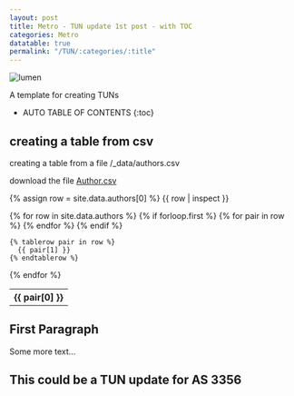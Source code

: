 ```yaml
---
layout: post
title: Metro - TUN update 1st post - with TOC
categories: Metro
datatable: true
permalink: "/TUN/:categories/:title"
---
```


![lumen](/demo-wiki/assets/img/Lumen-Logo-Blue-Black-RGB.png)

A template for creating TUNs

<!-- excerpt separator -->

* AUTO TABLE OF CONTENTS
{:toc}

## creating a table from csv

creating a table from  a file /_data/authors.csv

download the file [Author.csv](/demo-wiki/assets/authors.csv)

{% assign row = site.data.authors[0] %}
{{ row | inspect }}

<table>
  {% for row in site.data.authors %}
    {% if forloop.first %}
    <tr>
      {% for pair in row %}
        <th>{{ pair[0] }}</th>
      {% endfor %}
    </tr>
    {% endif %}

    {% tablerow pair in row %}
      {{ pair[1] }}
    {% endtablerow %}
  {% endfor %}
</table>

## First Paragraph
Some more text...
## This could be a TUN update for AS 3356
